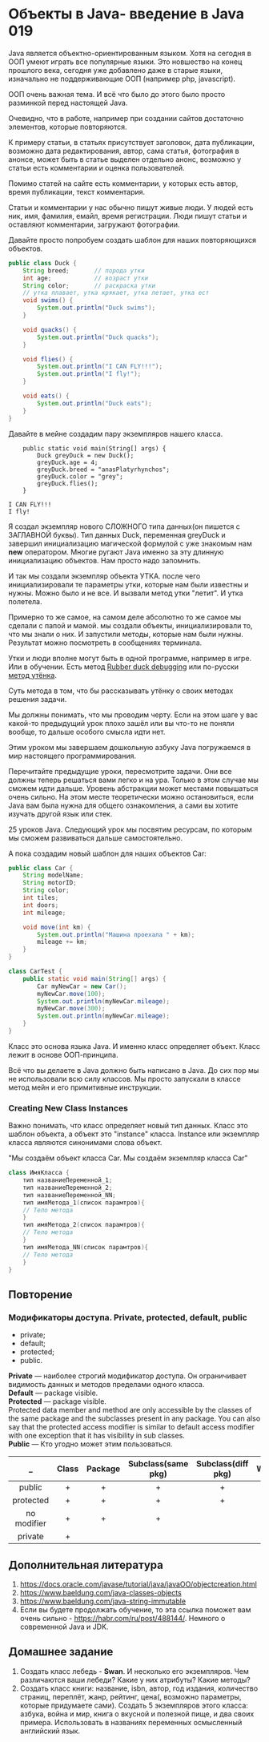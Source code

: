 # Объекты в Java- введение в Java 019

Java является объектно-ориентированным языком. Хотя на сегодня в ООП умеют играть все популярные языки. Это новшество на конец прошлого века, сегодня уже добавлено даже в старые языки, изначально не поддерживающие ООП (например php, javascript).

ООП очень важная тема. И всё что было до этого было просто разминкой перед настоящей Java.

Очевидно, что в работе, например при создании сайтов достаточно элементов, которые повторяются.

К примеру статьи, в статьях присутствует заголовок, дата публикации, возможно дата редактирования, автор, сама статья, фотография в анонсе, может быть в статье выделен отдельно анонс, возможно у статьи есть комментарии и оценка пользователей.

Помимо статей на сайте есть комментарии, у которых есть автор, время публикации, текст комментария.

Статьи и комментарии у нас обычно пишут живые люди. У людей есть ник, имя, фамилия, емайл, время регистрации. Люди пишут статьи и оставляют комментарии, загружают фотографии.

Давайте просто попробуем создать шаблон для наших повторяющихся объектов.

```Java
public class Duck {
	String breed;		// порода утки
	int age;			// возраст утки
	String color;		// раскраска утки
	// утка плавает, утка крякает, утка летает, утка ест
	void swims() {
		System.out.println("Duck swims");
	}

	void quacks() {
		System.out.println("Duck quacks");
	}

	void flies() {
		System.out.println("I CAN FLY!!!");
		System.out.println("I fly!");
	}

	void eats() {
		System.out.println("Duck eats");
	}
}
```

Давайте в мейне создадим пару экземпляров нашего класса.

```
	public static void main(String[] args) {
		Duck greyDuck = new Duck();
		greyDuck.age = 4;
		greyDuck.breed = "anasPlatyrhynchos";
		greyDuck.color = "grey";
		greyDuck.flies();
	}
```

```
I CAN FLY!!!
I fly!
```

Я создал экземпляр нового СЛОЖНОГО типа данных(он пишется с ЗАГЛАВНОЙ буквы). Тип данных Duck, переменная greyDuck и завершил инициализацию магической формулой с уже знакомым нам **new** оператором. Многие ругают Java именно за эту длинную инициализацию объектов. Нам просто надо запомнить.

И так мы создали экземпляр объекта УТКА. после чего инициализировали те параметры утки, которые нам были известны и нужны. Можно было и не все. И вызвали метод утки "летит". И утка полетела.

Примерно то же самое, на самом деле абсолютно то же самое мы сделали с папой и мамой. мы создали объекты, инициализировали то, что мы знали о них. И запустили методы, которые нам были нужны. Результат можно посмотреть в сообщениях терминала.

Утки и люди вполне могут быть в одной программе, например в игре. Или в обучении. Есть метод [Rubber duck debugging](https://en.wikipedia.org/wiki/Rubber_duck_debuggin)
  или по-русски [метод утёнка](https://ru.wikipedia.org/wiki/%D0%9C%D0%B5%D1%82%D0%BE%D0%B4_%D1%83%D1%82%D1%91%D0%BD%D0%BA%D0%B0).

Суть метода в том, что бы рассказывать утёнку о своих методах решения задачи.

Мы должны понимать, что мы проводим черту. Если на этом шаге у вас какой-то предыдущий урок плохо зашёл или вы что-то не поняли вообще, то дальше особого смысла идти нет. 

Этим уроком мы завершаем дошкольную азбуку Java погружаемся в мир настоящего программирования.

Перечитайте предыдущие уроки, пересмотрите задачи. Они все должны теперь решаться вами легко и на ура. Только в этом случае мы сможем идти дальше. Уровень абстракции может местами повышаться очень сильно. На этом месте теоретически можно остановиться, если Java вам была нужна для общего ознакомления, а сами вы хотите изучать другой язык или стек.

25 уроков Java. Следующий урок мы посвятим ресурсам, по которым мы сможем развиваться дальше самостоятельно.

А пока создадим новый шаблон для наших объектов Car:


```Java
public class Car {
	String modelName;
	String motorID;
	String color;
	int tiles;
	int doors;
	int mileage;

	void move(int km) {
		System.out.println("Машина проехала " + km);
		mileage += km;
	}
}

class CarTest {
	public static void main(String[] args) {
		Car myNewCar = new Car();
		myNewCar.move(100);
		System.out.println(myNewCar.mileage);
		myNewCar.move(300);
		System.out.println(myNewCar.mileage);
	}
}
```

Класс это основа языка Java. И именно класс определяет объект. Класс лежит в основе ООП-принципа. 

Всё что вы делаете в Java  должно быть написано в Java. До сих пор мы не использовали всю силу классов. Мы просто запускали в классе метод мейн и его примитивные инструкции. 

### Creating New Class Instances

Важно понимать, что класс определяет новый тип данных. Класс это шаблон объекта, а объект это "instance" класса. Instance или экземпляр класса являются синонимами слова объект. 

"Мы создаём объект класса Car. Мы создаём экземпляр класса Car"

```Java
class ИмяКласса {
    тип названиеПеременной_1;
    тип названиеПеременной_2;
    тип названиеПеременной_NN;
    тип имяМетода_1(список парамтров){
    // Тело метода
    }
    тип имяМетода_2(список парамтров){
    // Тело метода
    }
    тип имяМетода_NN(список парамтров){
    // Тело метода
    }
}
```

## Повторение

### Модификаторы доступа. Private, protected, default, public

- private;
- default;
- protected;
- public.

**Private** — наиболее строгий модификатор доступа. Он ограничивает видимость данных и методов пределами одного класса.  
**Default** — package visible.  
**Protected** — package visible.  
Protected data member and method are only accessible by the classes of the same package and the subclasses present in any package. You can also say
 that the protected access modifier is similar to default access modifier with one exception that it has visibility in sub classes.   
**Public** — Кто угодно может этим пользоваться.  

|_| Class |Package| Subclass(same pkg)|Subclass(diff pkg)|World|
|:----:| :----: |:----:|:----: |:----:|:----:|
|public|+ |+|+|+|+|
|protected| +|+|+|+||
|no modifier| +|+|+|||
|private| +|||||


## Дополнительная литература

1. https://docs.oracle.com/javase/tutorial/java/javaOO/objectcreation.html
2. https://www.baeldung.com/java-classes-objects
3. https://www.baeldung.com/java-string-immutable
4. Если вы будете продолжать обучение, то эта ссылка поможет вам очень сильно - https://habr.com/ru/post/488144/. Немного о современной Java и JDK.

## Домашнее задание

1. Создать класс лебедь - **Swan**. И несколько его экземпляров. Чем различаются ваши лебеди? Какие у них атрибуты? Какие методы?
2. Создать класс книги: название, isbn, автор, год издания, количество страниц, переплёт, жанр, рейтинг, цена(, возможно параметры, которые придумаете сами). Создать 5 экземпляров этого класса: азбука, война и мир, книга о вкусной и полезной пище, и два своих примера. Использовать в названиях переменных осмысленный английский язык.
